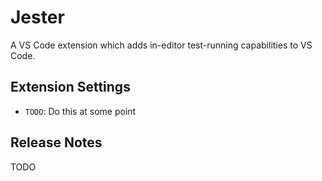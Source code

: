 # Jester

A VS Code extension which adds in-editor test-running capabilities to VS Code.

## Extension Settings

* `TODO`: Do this at some point

## Release Notes

TODO